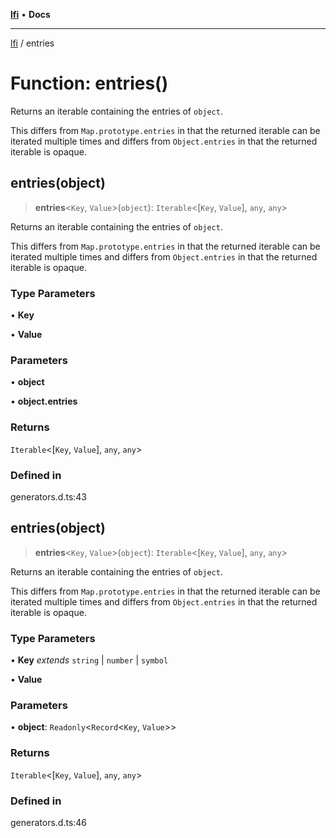 [**lfi**](../readme.md) • **Docs**

***

[lfi](../globals.md) / entries

# Function: entries()

Returns an iterable containing the entries of `object`.

This differs from `Map.prototype.entries` in that the returned iterable can
be iterated multiple times and differs from `Object.entries` in that the
returned iterable is opaque.

## entries(object)

> **entries**\<`Key`, `Value`\>(`object`): `Iterable`\<[`Key`, `Value`], `any`, `any`\>

Returns an iterable containing the entries of `object`.

This differs from `Map.prototype.entries` in that the returned iterable can
be iterated multiple times and differs from `Object.entries` in that the
returned iterable is opaque.

### Type Parameters

• **Key**

• **Value**

### Parameters

• **object**

• **object.entries**

### Returns

`Iterable`\<[`Key`, `Value`], `any`, `any`\>

### Defined in

generators.d.ts:43

## entries(object)

> **entries**\<`Key`, `Value`\>(`object`): `Iterable`\<[`Key`, `Value`], `any`, `any`\>

Returns an iterable containing the entries of `object`.

This differs from `Map.prototype.entries` in that the returned iterable can
be iterated multiple times and differs from `Object.entries` in that the
returned iterable is opaque.

### Type Parameters

• **Key** *extends* `string` \| `number` \| `symbol`

• **Value**

### Parameters

• **object**: `Readonly`\<`Record`\<`Key`, `Value`\>\>

### Returns

`Iterable`\<[`Key`, `Value`], `any`, `any`\>

### Defined in

generators.d.ts:46
